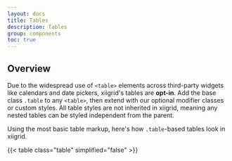 ```yaml
---
layout: docs
title: Tables
description: Tables
group: components
toc: true
---
```



## Overview

Due to the widespread use of `<table>` elements across third-party widgets like calendars and date pickers, xiigrid's tables are **opt-in**. Add the base class `.table` to any `<table>`, then extend with our optional modifier classes or custom styles. All table styles are not inherited in xiigrid, meaning any nested tables can be styled independent from the parent.

Using the most basic table markup, here's how `.table`-based tables look in xiigrid.

{{< table class="table" simplified="false" >}}
